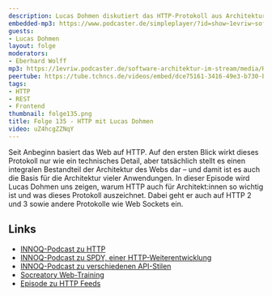 ```yaml
---
description: Lucas Dohmen diskutiert das HTTP-Protokoll aus Architektur-Sicht
embedded-mp3: https://www.podcaster.de/simpleplayer/?id=show~1evriw~software-architektur-im-stream~pod-47415df9642015835977eea92b&v=1663944517
guests:
- Lucas Dohmen
layout: folge
moderators:
- Eberhard Wolff
mp3: https://1evriw.podcaster.de/software-architektur-im-stream/media/HTTP.mp3
peertube: https://tube.tchncs.de/videos/embed/dce75161-3416-49e3-b730-bd135b7b8f52
tags:
- HTTP
- REST
- Frontend
thumbnail: folge135.png
title: Folge 135 - HTTP mit Lucas Dohmen
video: uZ4hcgZZNqY
---
```


Seit Anbeginn basiert das Web auf HTTP. Auf den ersten Blick wirkt
dieses Protokoll nur wie ein technisches Detail, aber tatsächlich
stellt es einen integralen Bestandteil der Architektur des Webs dar –
und damit ist es auch die Basis für die Architektur vieler
Anwendungen. In dieser Episode wird Lucas Dohmen uns zeigen, warum
HTTP auch für Architekt:innen so wichtig ist und was dieses Protokoll
auszeichnet. Dabei geht er auch auf HTTP 2 und 3 sowie andere
Protokolle wie Web Sockets ein.

## Links

* [INNOQ-Podcast zu HTTP](https://www.innoq.com/de/podcast/092-das-technologische-rueckgrat-des-webs)
* [INNOQ-Podcast zu SPDY, einer HTTP-Weiterentwicklung](https://www.innoq.com/de/podcast/101-switching-protocols)
* [INNOQ-Podcast zu verschiedenen API-Stilen](https://www.innoq.com/de/podcast/095-api-stile)
* [Socreatory
  Web-Training](https://www.socreatory.com/de/trainings/web)
* [Episode zu HTTP Feeds](https://software-architektur.tv/2022/01/14/episode98.html)
